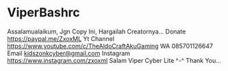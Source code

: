 # ViperBashrc
Assalamualaikum, Jgn Copy Ini, Hargailah Creatornya...
Donate
https://paypal.me/ZxoxML
Yt Channel
https://www.youtube.com/c/TheAldoCraftAkuGaming
WA
085701126647
Email
kidszonkcyber@gmail.com
Instagram
https://www.instagram.com/zxoxml
Salam Viper Cyber Lite ^-^
Thank You... 

